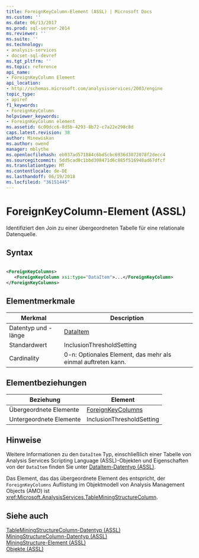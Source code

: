 ```yaml
---
title: ForeignKeyColumn-Element (ASSL) | Microsoft Docs
ms.custom: ''
ms.date: 06/13/2017
ms.prod: sql-server-2014
ms.reviewer: ''
ms.suite: ''
ms.technology:
- analysis-services
- docset-sql-devref
ms.tgt_pltfrm: ''
ms.topic: reference
api_name:
- ForeignKeyColumn Element
api_location:
- http://schemas.microsoft.com/analysisservices/2003/engine
topic_type:
- apiref
f1_keywords:
- ForeignKeyColumn
helpviewer_keywords:
- ForeignKeyColumn element
ms.assetid: 6c00dcc6-8d5b-4293-8b72-c7a22e298c8d
caps.latest.revision: 38
author: Minewiskan
ms.author: owend
manager: mblythe
ms.openlocfilehash: eb037ad571884c6bd5cbc6936d3072078f2decc4
ms.sourcegitcommit: 5dd5cad0c1bbd308471d6c885f516948ad67dfcf
ms.translationtype: MT
ms.contentlocale: de-DE
ms.lasthandoff: 06/19/2018
ms.locfileid: "36151445"
---
```

# <a name="foreignkeycolumn-element-assl"></a>ForeignKeyColumn-Element (ASSL)
  Identifiziert den Join zu einer übergeordneten Tabelle für eine relationale Datenquelle.  
  
## <a name="syntax"></a>Syntax  
  
```xml  
  
<ForeignKeyColumns>  
   <ForeignKeyColumn xsi:type="DataItem">...</ForeignKeyColumn>  
</ForeignKeyColumns>  
```  
  
## <a name="element-characteristics"></a>Elementmerkmale  
  
|Merkmal|Description|  
|--------------------|-----------------|  
|Datentyp und -länge|[DataItem](../data-type/dataitem-data-type-assl.md)|  
|Standardwert|InclusionThresholdSetting|  
|Cardinality|0-n: Optionales Element, das mehr als einmal auftreten kann.|  
  
## <a name="element-relationships"></a>Elementbeziehungen  
  
|Beziehung|Element|  
|------------------|-------------|  
|Übergeordnete Elemente|[ForeignKeyColumns](../collections/columns-element-assl.md)|  
|Untergeordnete Elemente|InclusionThresholdSetting|  
  
## <a name="remarks"></a>Hinweise  
 Weitere Informationen zu den `DataItem` Typ, einschließlich einer Tabelle von Analysis Services Scripting Language (ASSL)-Objekten und Eigenschaften von der `DataItem` finden Sie unter [DataItem-Datentyp &#40;ASSL&#41;](../data-type/dataitem-data-type-assl.md).  
  
 Das Element, das das übergeordnete Element des entspricht, der `ForeignKeyColumns` Auflistung im Objektmodell von Analysis Management Objects (AMO) ist <xref:Microsoft.AnalysisServices.TableMiningStructureColumn>.  
  
## <a name="see-also"></a>Siehe auch  
 [TableMiningStructureColumn-Datentyp &#40;ASSL&#41;](../data-type/miningstructurecolumn-data-type-assl.md)   
 [MiningStructureColumn-Datentyp &#40;ASSL&#41;](../data-type/miningstructurecolumn-data-type-assl.md)   
 [MiningStructure-Element &#40;ASSL&#41;](miningstructure-element-assl.md)   
 [Objekte &#40;ASSL&#41;](objects-assl.md)  
  
  